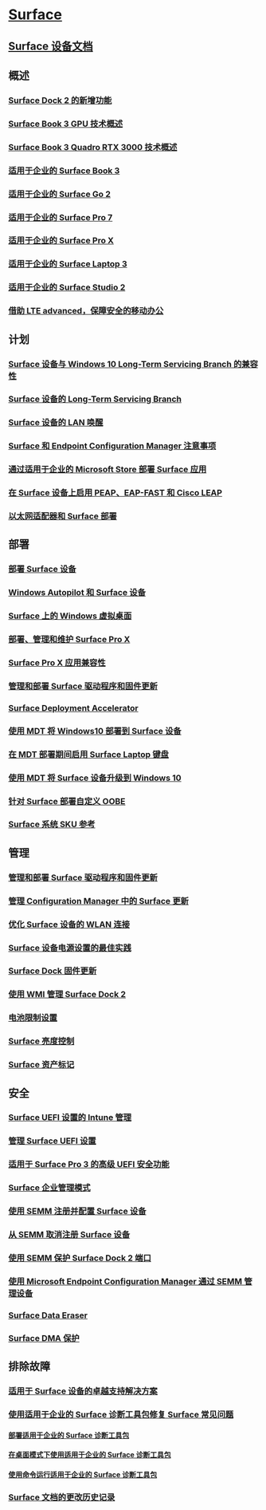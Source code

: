 # [Surface](index.yml)

## [Surface 设备文档](get-started.yml)

## 概述

### [Surface Dock 2 的新增功能](surface-dock-whats-new.md)
### [Surface Book 3 GPU 技术概述](surface-book-GPU-overview.md)
### [Surface Book 3 Quadro RTX 3000 技术概述](surface-book-quadro.md)
### [适用于企业的 Surface Book 3 ](https://www.microsoft.com/surface/business/surface-book-3)
### [适用于企业的 Surface Go 2](https://www.microsoft.com/surface/business/surface-go-2)
### [适用于企业的 Surface Pro 7](https://www.microsoft.com/surface/business/surface-pro-7)
### [适用于企业的 Surface Pro X](https://www.microsoft.com/surface/business/surface-pro-x)
### [适用于企业的 Surface Laptop 3](https://www.microsoft.com/surface/business/surface-laptop-3)
### [适用于企业的 Surface Studio 2](https://www.microsoft.com/surface/business/surface-studio-2)

### [借助 LTE advanced，保障安全的移动办公](https://www.microsoft.com/surface/business/lte-laptops-and-tablets)

## 计划

### [Surface 设备与 Windows 10 Long-Term Servicing Branch 的兼容性](surface-device-compatibility-with-windows-10-ltsc.md)
### [Surface 设备的 Long-Term Servicing Branch](ltsb-for-surface.md)
### [Surface 设备的 LAN 唤醒](wake-on-lan-for-surface-devices.md)
### [Surface 和 Endpoint Configuration Manager 注意事项](considerations-for-surface-and-system-center-configuration-manager.md)
### [通过适用于企业的 Microsoft Store 部署 Surface 应用](deploy-surface-app-with-windows-store-for-business.md)
### [在 Surface 设备上启用 PEAP、EAP-FAST 和 Cisco LEAP](enable-peap-eap-fast-and-cisco-leap-on-surface-devices.md)
### [以太网适配器和 Surface 部署](ethernet-adapters-and-surface-device-deployment.md)

## 部署

### [部署 Surface 设备](deploy.md)
### [Windows Autopilot 和 Surface 设备](windows-autopilot-and-surface-devices.md)
### [Surface 上的 Windows 虚拟桌面](windows-virtual-desktop-surface.md)
### [部署、管理和维护 Surface Pro X](surface-pro-arm-app-management.md)
### [Surface Pro X 应用兼容性](surface-pro-arm-app-performance.md)
### [管理和部署 Surface 驱动程序和固件更新](manage-surface-driver-and-firmware-updates.md)
### [Surface Deployment Accelerator](microsoft-surface-deployment-accelerator.md)
### [使用 MDT 将 Windows10 部署到 Surface 设备](deploy-windows-10-to-surface-devices-with-mdt.md)
### [在 MDT 部署期间启用 Surface Laptop 键盘](enable-surface-keyboard-for-windows-pe-deployment.md)
### [使用 MDT 将 Surface 设备升级到 Windows 10](upgrade-surface-devices-to-windows-10-with-mdt.md)
### [针对 Surface 部署自定义 OOBE](customize-the-oobe-for-surface-deployments.md)
### [Surface 系统 SKU 参考](surface-system-sku-reference.md)

## 管理

### [管理和部署 Surface 驱动程序和固件更新](manage-surface-driver-and-firmware-updates.md)
### [管理 Configuration Manager 中的 Surface 更新](manage-surface-driver-updates-configuration-manager.md)
### [优化 Surface 设备的 WLAN 连接](surface-wireless-connect.md)
### [Surface 设备电源设置的最佳实践](maintain-optimal-power-settings-on-Surface-devices.md)
### [Surface Dock 固件更新](surface-dock-firmware-update.md)
### [使用 WMI 管理 Surface Dock 2](surface-dock2-wmi.md)
### [电池限制设置](battery-limit.md)
### [Surface 亮度控制](microsoft-surface-brightness-control.md)
### [Surface 资产标记](assettag.md)

## 安全

### [Surface UEFI 设置的 Intune 管理](surface-manage-dfci-guide.md)
### [管理 Surface UEFI 设置](manage-surface-uefi-settings.md)
### [适用于 Surface Pro 3 的高级 UEFI 安全功能](advanced-uefi-security-features-for-surface-pro-3.md)
### [Surface 企业管理模式](surface-enterprise-management-mode.md)
### [使用 SEMM 注册并配置 Surface 设备](enroll-and-configure-surface-devices-with-semm.md)
### [从 SEMM 取消注册 Surface 设备](unenroll-surface-devices-from-semm.md)
### [使用 SEMM 保护 Surface Dock 2 端口](secure-surface-dock-ports-semm.md)
### [使用 Microsoft Endpoint Configuration Manager 通过 SEMM 管理设备](use-system-center-configuration-manager-to-manage-devices-with-semm.md)
### [Surface Data Eraser](microsoft-surface-data-eraser.md)
### [Surface DMA 保护](dma-protect.md)

## 排除故障
### [适用于 Surface 设备的卓越支持解决方案](support-solutions-surface.md)
### [使用适用于企业的 Surface 诊断工具包修复 Surface 常见问题](surface-diagnostic-toolkit-for-business-intro.md)
#### [部署适用于企业的 Surface 诊断工具包](surface-diagnostic-toolkit-business.md)
#### [在桌面模式下使用适用于企业的 Surface 诊断工具包](surface-diagnostic-toolkit-desktop-mode.md)
#### [使用命令运行适用于企业的 Surface 诊断工具包](surface-diagnostic-toolkit-command-line.md)

### [Surface 文档的更改历史记录](change-history-for-surface.md)
